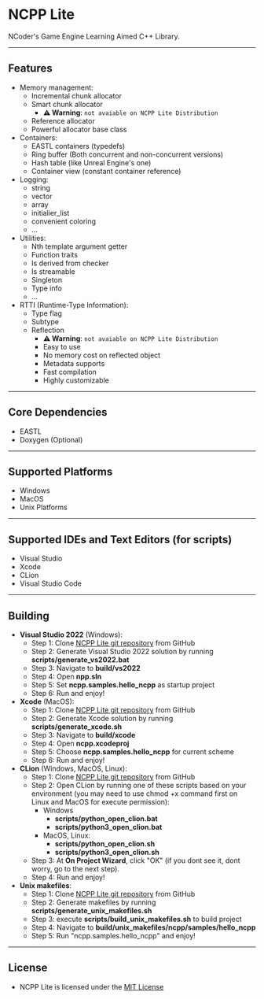 # NCPP Lite
NCoder's Game Engine Learning Aimed C++ Library.

---

## Features
+ Memory management:
  + Incremental chunk allocator
  + Smart chunk allocator
    + **⚠️ Warning**: `not avaiable on NCPP Lite Distribution`
  + Reference allocator
  + Powerful allocator base class
+ Containers:
  + EASTL containers (typedefs)
  + Ring buffer (Both concurrent and non-concurrent versions)
  + Hash table (like Unreal Engine's one)
  + Container view (constant container reference)
+ Logging:
  + string
  + vector
  + array
  + initialier_list
  + convenient coloring
  + ...
+ Utilities:
  + Nth template argument getter
  + Function traits
  + Is derived from checker
  + Is streamable
  + Singleton
  + Type info
  + ...
+ RTTI (Runtime-Type Information):
  + Type flag
  + Subtype
  + Reflection
    + **⚠️ Warning**: `not avaiable on NCPP Lite Distribution`
    + Easy to use
    + No memory cost on reflected object
    + Metadata supports 
    + Fast compilation
    + Highly customizable

---

## Core Dependencies
+ EASTL
+ Doxygen (Optional)

---

## Supported Platforms
  + Windows
  + MacOS
  + Unix Platforms

---

## Supported IDEs and Text Editors (for scripts)
  + Visual Studio
  + Xcode
  + CLion
  + Visual Studio Code

---

## Building
  + **Visual Studio 2022** (Windows):
    + Step 1: Clone [NCPP Lite git repository](https://github.com/n-c0d3r/NCPPLite) from GitHub
    + Step 2: Generate Visual Studio 2022 solution by running **scripts/generate_vs2022.bat**
    + Step 3: Navigate to **build/vs2022**
    + Step 4: Open **npp.sln**
    + Step 5: Set **ncpp.samples.hello_ncpp** as startup project
    + Step 6: Run and enjoy!
  + **Xcode** (MacOS):
    + Step 1: Clone [NCPP Lite git repository](https://github.com/n-c0d3r/NCPPLite) from GitHub
    + Step 2: Generate Xcode solution by running **scripts/generate_xcode.sh**
    + Step 3: Navigate to **build/xcode**
    + Step 4: Open **ncpp.xcodeproj**
    + Step 5: Choose **ncpp.samples.hello_ncpp** for current scheme
    + Step 6: Run and enjoy!
  + **CLion** (Windows, MacOS, Linux):
    + Step 1: Clone [NCPP Lite git repository](https://github.com/n-c0d3r/NCPPLite) from GitHub
    + Step 2: Open CLion by running one of these scripts based on your environment (you may need to use chmod +x command first on Linux and MacOS for execute permission):
      + Windows
        + **scripts/python_open_clion.bat**
        + **scripts/python3_open_clion.bat**
      + MacOS, Linux:
        + **scripts/python_open_clion.sh**
        + **scripts/python3_open_clion.sh** 
    + Step 3: At **On Project Wizard**, click "OK" (if you dont see it, dont worry, go to the next step).
    + Step 4: Run and enjoy!
  + **Unix makefiles**:
    + Step 1: Clone [NCPP Lite git repository](https://github.com/n-c0d3r/NCPPLite) from GitHub
    + Step 2: Generate makefiles by running **scripts/generate_unix_makefiles.sh**
    + Step 3: execute **scripts/build_unix_makefiles.sh** to build project
    + Step 4: Navigate to **build/unix_makefiles/ncpp/samples/hello_ncpp**
    + Step 5: Run "ncpp.samples.hello_ncpp" and enjoy!

---

## License
+ NCPP Lite is licensed under the [MIT License](https://github.com/n-c0d3r/NCPPLite/blob/main/LICENSE)
